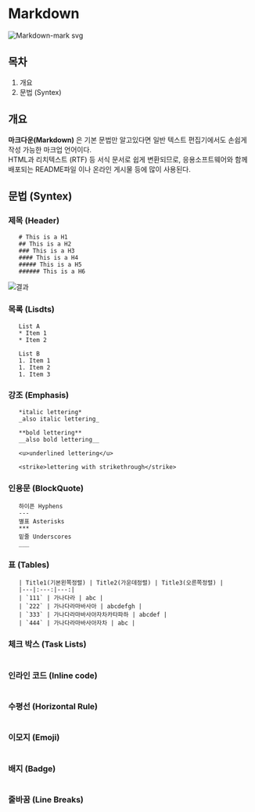 # Markdown
![Markdown-mark svg](https://user-images.githubusercontent.com/118426836/202700027-0e732f94-45b9-421d-a803-81bbf4a96cd9.png)

## 목차
 1. 개요
 2. 문법 (Syntex)


## 개요
**마크다운(Markdown)** 은 기본 문법만 알고있다면 일반 텍스트 편집기에서도 손쉽게 작성 가능한 마크업 언어이다.  
HTML과 리치텍스트 (RTF) 등 서식 문서로 쉽게 변환되므로, 응용소프트웨어와 함께 배포되는 README파일 이나 온라인 게시물 등에 많이 사용된다.


## 문법 (Syntex)
### 제목 (Header)
```
   # This is a H1
   ## This is a H2
   ### This is a H3
   #### This is a H4
   ##### This is a H5
   ###### This is a H6
```  
![결과](https://user-images.githubusercontent.com/118426836/202711021-ea05e2ff-7c35-4eee-a968-92cadeb27ea8.png)

### 목록 (Lisdts)
```
   List A
   * Item 1 
   * Item 2 

   List B 
   1. Item 1 
   1. Item 2 
   1. Item 3 
```    
### 강조 (Emphasis)
``` 
   *italic lettering*  
   _also italic lettering_  

   **bold lettering**   
   __also bold lettering__  
   
   <u>underlined lettering</u>  
   
   <strike>lettering with strikethrough</strike>  
```
### 인용문 (BlockQuote)
```
   하이픈 Hyphens
   ---
   별표 Asterisks 
   ***
   밑줄 Underscores  
   ___
```
### 표 (Tables)
```
   | Title1(기본왼쪽정렬) | Title2(가운데정렬) | Title3(오른쪽정렬) |
   |---|:---:|---:|
   | `111` | 가나다라 | abc |
   | `222` | 가나다라마바사아 | abcdefgh |
   | `333` | 가나다라마바사아자차카타파하 | abcdef |
   | `444` | 가나다라마바사아자차 | abc |
```
### 체크 박스 (Task Lists)
```
```
### 인라인 코드 (Inline code)
```
```
### 수평선 (Horizontal Rule)
```

```
### 이모지 (Emoji)
```
```
### 배지 (Badge)
```
```
### 줄바꿈 (Line Breaks)
```
```
